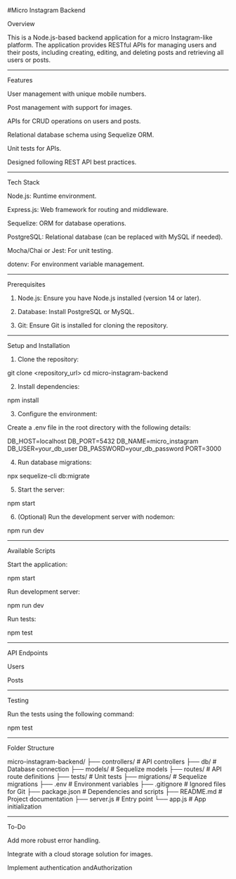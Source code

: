 #Micro Instagram Backend

Overview

This is a Node.js-based backend application for a micro Instagram-like platform. The application provides RESTful APIs for managing users and their posts, including creating, editing, and deleting posts and retrieving all users or posts.


---

Features

User management with unique mobile numbers.

Post management with support for images.

APIs for CRUD operations on users and posts.

Relational database schema using Sequelize ORM.

Unit tests for APIs.

Designed following REST API best practices.



---

Tech Stack

Node.js: Runtime environment.

Express.js: Web framework for routing and middleware.

Sequelize: ORM for database operations.

PostgreSQL: Relational database (can be replaced with MySQL if needed).

Mocha/Chai or Jest: For unit testing.

dotenv: For environment variable management.



---

Prerequisites

1. Node.js: Ensure you have Node.js installed (version 14 or later).


2. Database: Install PostgreSQL or MySQL.


3. Git: Ensure Git is installed for cloning the repository.




---

Setup and Installation

1. Clone the repository:

git clone <repository_url>
cd micro-instagram-backend


2. Install dependencies:

npm install


3. Configure the environment:

Create a .env file in the root directory with the following details:

DB_HOST=localhost
DB_PORT=5432
DB_NAME=micro_instagram
DB_USER=your_db_user
DB_PASSWORD=your_db_password
PORT=3000



4. Run database migrations:

npx sequelize-cli db:migrate


5. Start the server:

npm start


6. (Optional) Run the development server with nodemon:

npm run dev




---

Available Scripts

Start the application:

npm start

Run development server:

npm run dev

Run tests:

npm test



---

API Endpoints

Users

Posts


---

Testing

Run the tests using the following command:

npm test


---

Folder Structure

micro-instagram-backend/
├── controllers/       # API controllers
├── db/                # Database connection
├── models/            # Sequelize models
├── routes/            # API route definitions
├── tests/             # Unit tests
├── migrations/        # Sequelize migrations
├── .env               # Environment variables
├── .gitignore         # Ignored files for Git
├── package.json       # Dependencies and scripts
├── README.md          # Project documentation
├── server.js          # Entry point
└── app.js             # App initialization


---

To-Do

Add more robust error handling.

Integrate with a cloud storage solution for images.

Implement authentication andAuthorization 


